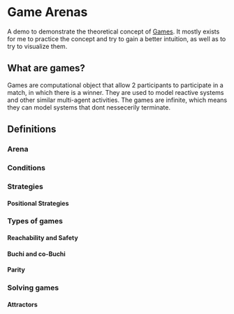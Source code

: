 # Game Arenas

A demo to demonstrate the theoretical concept of [Games](https://en.wikipedia.org/wiki/Parity_game).
It mostly exists for me to practice the concept and try to gain a better intuition, as well as to try to visualize them.


## What are games?

Games are computational object that allow 2 participants to participate in a match, in which there is a winner.
They are used to model reactive systems and other similar multi-agent activities. The games are infinite, which means they can model systems that dont nessecerily terminate.

## Definitions

### Arena
### Conditions
### Strategies
#### Positional Strategies
### Types of games
#### Reachability and Safety
#### Buchi and co-Buchi
#### Parity
### Solving games
#### Attractors